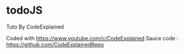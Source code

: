 # todoJS
Tuto By CodeExplained

Coded with https://www.youtube.com/c/CodeExplained
Sauce code : https://github.com/CodeExplainedRepo

